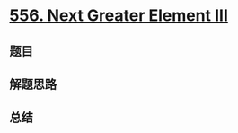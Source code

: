 # [556. Next Greater Element III](https://leetcode.com/problems/next-greater-element-iii/)

## 题目


## 解题思路


## 总结


